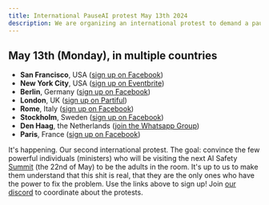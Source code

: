 ```yaml
---
title: International PauseAI protest May 13th 2024
description: We are organizing an international protest to demand a pause on dangerous AI development.
---
```


## May 13th (Monday), in multiple countries

- **San Francisco**, USA ([sign up on Facebook](https://fb.me/e/3ntx9VgVc))
- **New York City**, USA ([sign up on Eventbrite](https://www.eventbrite.com/e/pause-ai-global-protest-nyc-tickets-886528309037))
- **Berlin**, Germany ([sign up on Facebook](https://fb.me/e/pDNuGkU4g))
- **London**, UK ([sign up on Partiful](https://partiful.com/e/JWPe9q6IJ9peRKvwhYEl))
- **Rome**, Italy ([sign up on Facebook](https://fb.me/e/75oMXPp9A))
- **Stockholm**, Sweden ([sign up on Facebook](https://fb.me/e/bbNKA6hob))
- **Den Haag**, the Netherlands ([join the Whatsapp Group](https://chat.whatsapp.com/EOGvhoPCiCqDqwuf9JUxtB))
- **Paris**, France ([sign up on Facebook](https://fb.me/e/1odYJubq5))

It's happening. Our second international protest.
The goal: convince the few powerful individuals (ministers) who will be visiting the next AI Safety [Summit](/summit) (the 22nd of May) to be the adults in the room.
It's up to us to make them understand that this shit is real, that they are the only ones who have the power to fix the problem.
Use the links above to sign up!
Join [our discord](https://discord.gg/2XXWXvErfA) to coordinate about the protests.
